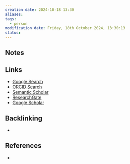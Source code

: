 ```yaml
---
creation date: 2024-10-18 13:30
aliases: 
tags:
  - person
modification date: Friday, 18th October 2024, 13:30:13
status:
---
```


## Notes

## Links

- [Google Search](https://www.google.com/search?q=Steven+W.+Kennerley)
- [ORCID Search](https://orcid.org/orcid-search/search?searchQuery=Steven%20W.%20Kennerley)
- [Semantic Scholar](https://www.semanticscholar.org/search?q=Steven%20W.%20Kennerley&sort=relevance)
- [ResearchGate](https://www.researchgate.net/search?q=Steven%20W.%20Kennerley)
- [Google Scholar](https://scholar.google.com/scholar?q=Steven+W.+Kennerley)

## Backlinking

+

## References

+
